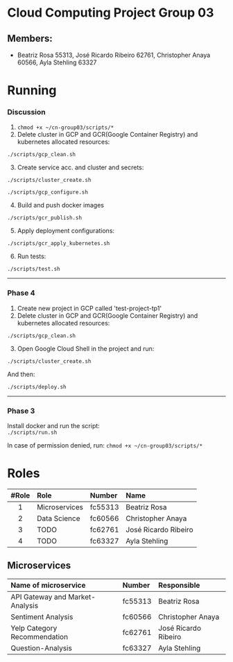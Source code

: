 # Cloud Computing Project Group 03
## Members: 
- Beatriz Rosa 55313, José Ricardo Ribeiro 62761, Christopher Anaya 60566, Ayla Stehling 63327


# Running 
### Discussion
1. `chmod +x ~/cn-group03/scripts/*`
2. Delete cluster in GCP and GCR(Google Container Registry) and kubernetes allocated resources:

`./scripts/gcp_clean.sh`

3. Create service acc. and cluster and secrets:
   
`./scripts/cluster_create.sh`

`./scripts/gcp_configure.sh`

4. Build and push docker images

`./scripts/gcr_publish.sh`

5. Apply deployment configurations:

`./scripts/gcr_apply_kubernetes.sh`

6. Run tests:

`./scripts/test.sh`

-----------------------------------------------------
### Phase 4
1. Create new project in GCP called 'test-project-tp1'
2. Delete cluster in GCP and GCR(Google Container Registry) and kubernetes allocated resources:

`./scripts/gcp_clean.sh`

3. Open Google Cloud Shell in the project and run:

`./scripts/cluster_create.sh`

And then:

`./scripts/deploy.sh`

-----------------------------------------------------
### Phase 3
Install docker and run the script: \
`./scripts/run.sh` 

In case of permission denied, run:
`chmod +x ~/cn-group03/scripts/*`









# Roles
#Role | Role                                                  | Number  | Name            
 :--: |:----------------------------------------------------- | :------ |:---------------
1     | Microservices                                         | fc55313 | Beatriz Rosa     
2     | Data Science                                          | fc60566 | Christopher Anaya   
3     | TODO                                                  | fc62761 | José Ricardo Ribeiro 
4     | TODO                                                  | fc63327 | Ayla Stehling

## Microservices
 | Name of microservice                                  | Number  | Responsible            
 |:----------------------------------------------------- | :------ |:---------------
 | API Gateway and Market-Analysis                       | fc55313 | Beatriz Rosa     
 | Sentiment Analysis                                    | fc60566 | Christopher Anaya   
 | Yelp Category Recommendation                          | fc62761 | José Ricardo Ribeiro 
 | Question-Analysis                                     | fc63327 | Ayla Stehling

<!-- 
# Running (internal communication)
## Market Performance Service with GRPC example:
### Server:
$ pip install --upgrade pip

$ python -m venv venv

$ source venv/bin/activate

(venv) $ cd ~/cn-group03/app/microservices/market-performance


(venv) $ python -m pip install -r requirements.txt

$ python market-performance.py


### Client:
$ cd ~/cn-group03/app/microservices/market-performance

$ python

>>> import grpc

>>> from market_performance_pb2 import GetMainCategoriesRequest

>>> import market_performance_pb2_grpc

>>> channel= grpc.insecure_channel('localhost:50051')

>>> client=market_performance_pb2_grpc.MarketPerformanceServiceStub(channel)

>>> request= GetMainCategoriesRequest()

>>> client.GetMainCategories(request) -->
